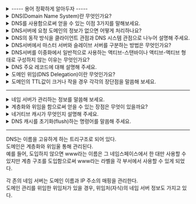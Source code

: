 <details>
<summary> ----- 용어 정확하게 알아두자 ----- </summary>
<div markdown="1">
        
  01. <b>`호스트(Host)`</b> <br>
  네트워크에 연결된 서버, 컴퓨터, 스마트폰, 라우터 등을 가리켜 말합니다.
  
  02. <b>`레지스트리(Registry)`</b> <br>
  인터넷 전체에서 공통으로 사용되는 이름이나 번호를 일원화 관리하는 조직을 말합니다.
  03. <b>`도메인`</b>   
  분할된 각 네임스페이스의 범위를 말합니다. (말 그대로 domain)
  04. <b>`도메인 이름`</b>  <br>
  도메인의 범위를 식별하기 위해 붙여진 이름입니다. (www.google.co.kr)
  05. <b>`라벨`</b> <br>
  도메인 이름은 문자열을 ‘.’(점)으로 연결한 형태로 구성되는데요, 이 각각의 문자열을 라벨이라고 부릅니다.
  06. <b>`존(Zone)`</b> <br>
  위임에 의해 관리하게 된 범위를 말합니다.
  07. <b>`Name Resolution == 이름 풀이`</b> <br>
  이용자의 요청에 따라 도메인 이름에 대응하는 IP 주소를 찾는 것을 말합니다.
  08. <b>`ccTLD`</b> <br>
  09. <b>`gTLD`</b> <br>
  10. <b>`사이버 스쿼팅(Cyber squatting)`</b> <br>
  도메인 이름을 부정한 목적으로 등록하고 사용하는 것을 말합니다.
  11. <b>`레지스트라`</b> <br>
  도메인 이름의 등록자로부터 신청을 중개하는 것을 말합니다.<br>
  하나의 TLD에 대해 레지스트리는 하나이지만 레지스트라는 보통 여럿이 존재합니다. 이는 등록될 도메인 이름을 공유하게 하면서 가격이나 서비스의 다양성을 확보하기 위함입니다.
  12. <b>`리셀러`</b> <br>
  
  <img src="https://user-images.githubusercontent.com/65750746/212465866-e15532b7-b209-47f7-ae46-726fe527f93a.png" width="500" height="200"/> <br>
  
  13. <b>`ICANN(아이칸)`</b> <br>
  도메인 이름이나 IP 주소 등 인터넷 식별자를 세계적으로 관리하고 조정하는 조직입니다.
  14. <b>`iterative resolution(반복에 의한 풀이)`</b> <br>
  DNS에 의한 이름 풀이의 기본으로, 정점인 루트의 네임 서버에서부터 계층의 순서를 따라가, 알고 싶은 정보를 질의하여 필요한 정보를 입수하고 최종 목적인 IP 주소를 얻는 것을 말합니다.
  15. <b>`위임 정보`</b> <br>
  부모가 응답하는 자식의 네임 서버 정보로, 이름 풀이를 하는 데 필요합니다.
  16. <b>`스터브 리졸버 == DNS 클라이언트`</b> <br>
  17. <b>`풀 리졸버 == 캐시 DNS 서버, 참조 서버, 네임 서버, DNS 서버`</b> <br>
  18. <b>`권한이 있는 서버 == 권한 DNS 서버, 존 서버, 네임 서버, DNS 서버`</b> <br>
  
  <img src="https://user-images.githubusercontent.com/65750746/212465746-57570e76-ebaf-4e8e-8533-68a837aec344.jpeg" width="500" height="250"/> <br>
  
  19. <b>`힌트 파일 (hint file)`</b> <br>
  DNS에서 처음부터 가지고 있는 루트 서버 리스트입니다.
  20. <b>`프라이밍 (priming)`</b> <br>
  최신의 루트 서버 리스트를 얻기 위한 구조를 말합니다.
  21. <b>`네거티브 캐시`</b> <br>
  존재하지 않는다라는 결과도 캐시하는 것을 말합니다. 원하는 레코드 리소스가 존재하지 않는다라는 결과를 캐시합니다.
  22. <b>`존 전송`</b> <br>
  프라이머리 서버가 세컨더리 서버에게 존에 관한 정보를 전송하는 것을 말합니다.
</div>
</details>

<details>
<summary> DNS(Domain Name System)란 무엇인가요? </summary>
<div markdown="1">
  <br>
        
  도메인 주소를 IP 주소로 변환시켜주는 것을 말합니다.
</div>
</details>

<details>
<summary> DNS를 사용함으로써 얻을 수 있는 이점 3가지를 말해보세요. </summary>
<div markdown="1">
  <br>
        
  1) 하나의 IP 주소를 이용해 여러 개의 웹 서비스를 운영할 수 있습니다.
  2) 서비스 중인 IP 주소가 변경되더라도 도메인 주소를 그대로 유지해 접속 방법 변경 없이 서비스를 그대로 유지할 수 있기 때문에 서버 IP 변경에 쉽게 대처가 가능합니다.
  3) 지리적으로 여러 위치에서 서비스할 수 있습니다.
</div>
</details>

<details>
<summary> DNS서버에 요청 도메인의 정보가 없으면 어떻게 처리하나요? </summary>
<div markdown="1">
  <br>
        
  만약 DNS 서버에 해당 도메인의 정보가 없으면 루트 도메인을 관리하는 루트 DNS에 쿼리합니다.
</div>
</details>

<details>
<summary> DNS의 동작 방식을 클라이언트 관점과 DNS 시스템 관점으로 나누어 설명해 주세요. </summary>
<div markdown="1">
  <br>
        
  1. <b>클라이언트 관점</b> : 도메인을 쿼리하면 DNS 서버에 쿼리를 하기 전 로컬에 있는 `DNS 캐시 정보`를 먼저 확인합니다. 동일한 도메인을 매번 질의하는 것보다 캐시를 이용하는 것이 
  성능이 향상되기 때문입니다.
캐시에 필요한 도메인 정보가 없으면, `DNS 서버로 쿼리` 후, 응답을 받으면 그 결과를 캐시에 저장합니다. <br>
  == 재귀적쿼리
  2. <b>DNS 시스템 관점</b> : 도메인에 대한 결과값을 클라이언트에 보내주는 과정을 말합니다. 클라이언트에서 `처음 질의를 받은 DNS가 중심이 되어 책임`지고 `루트 DNS부터 상위 DNS에 
  차근차근 쿼리`를 보내 결과값을 알아낸 후 최종 결과값만 클라이언트에 응답합니다. 클라이언트는 한 번의 쿼리를 보내지만 이 요청을 받은 DNS 서버는 
  여러 단계로 쿼리를 상위 DNS 서버에 보내 정보를 획득합니다.<br>
  == 반복적쿼리
</div>
</details>

<details>
<summary> DNS서버에서 마스터 서버와 슬레이브 서버를 구분하는 방법은 무엇인가요? </summary>
<div markdown="1">
  <br>
        
  `존 파일`을 직접 관리하는지 여부로 구분합니다. <br>
  마스터 서버는 존 파일을 직접 생성해 도메인 관련 정보를 관리하고, 슬레이브 서버는 마스터에 만들어진 존 파일을 복제합니다. 이를 `영역 전송`이라고 합니다.
</div>
</details>

<details>
<summary> DNS서버를 이중화에서 일반적으로 사용하는 액티브-스탠바이나 액티브-액티브 형태로 구성하지 않는 이유는 무엇인가요? </summary>
<div markdown="1">
  <br>
        
  DNS 서버는 마스터 서버에 문제가 발생하고 일정 시간이 지나면 슬레이브 서버도 도메인에 대한 질의에 정상적으로 응답할 수 없기 때문입니다. <br>
  따라서 SOA 레코드에 설정된 만료 시간 전에 마스터 서버를 복구하거나 슬레이브 서버를 마스터 서버로 전환해야 서비스 장애를 막을 수 있습니다.
</div>
</details>

<details>
<summary> DNS 주요 레코드에 대해 설명해 주세요. </summary>
<div markdown="1">
  <br>
        
  1. `A`
    : (IPv4) 기본 레코드로, 도메인 주소를 IP 주소로 변환하는 레코드입니다. 동일한 도메인을 가진 A 레코드를 여러 개 만들어 서로 다른 IP 주소와 매핑 가능합니다.
  반대로 다수의 도메인에 동일한 IP 매핑 가능(서버 한 대에 여러 웹 서비스)합니다. 
  2. `AAAA`
    : (IPv6) 역할은 A레코드와 같습니다.
  3. `CNAME`
    : 별칭 이름을 사용하게 해주는 레코드입니다. 레코드값에 IP주소를 매핑하는 A 레코드와 달리 CNAME 레코드는 도메인 주소를 매핑합니다. 대표적인 예로 'www'가 있습니다.<br>
    <image width="400" height="170" src="https://user-images.githubusercontent.com/65750746/196023760-b7e77053-bf42-4533-bd41-7a44386da22a.png">
  4. `SOA`
    : 도메인 영역에 대한 권한을 나타내는 레코드입니다. 현재 네임 서버가 이 도메인 영역에 대한 관리 주체임을 의미하므로 해당 도메인에 대해서는 다른 네임 서버에 질의하지 않고 직접 응답합니다.
      도메인 영역 선언 시 SOA 레코드는 필수 항목이므로 반드시 만들어야 합니다. 그밖에도 현재 도메인 관리에 필요한 속성값을 설정합니다. (도메인 동기화에 필요한 타이머 값, TTL 값, 
      도메인의 네임 서버나 관리자 정보)
</div>
</details>

<details>
<summary> 도메인 위임(DNS Delegation)이란 무엇인가요? </summary>
<div markdown="1">
  <br>
        
  도메인 내의 모든 레코드를 해당 네임 서버가 직접 관리하지 않고 일부 영역에 대해서는 다른 곳에서 레코드를 관리하도록 위임하는 것을 말합니다. <br>
  즉, 자신이 가진 도메인 관리 권한을 다른 곳으로 일부 위임해 위임한 곳에서 세부 레코드를 관리하도록 하는 것입니다. <br>
  `CDN`을 이용하거나 `GLSB`를 이용하는 것이 대표적입니다.
</div>
</details>
  
<details>
<summary> 도메인의 TTL값이 크거나 작을 경우 각각의 장단점을 말씀해 보세요. </summary>
<div markdown="1">
  <br>
        
  - TTL 값이 클 경우
    - 장점 : DNS 재귀적 쿼리로 인한 응답 시간을 많이 줄일 수 있고 결과적으로 전체적인 네트워크 응답 시간이 단축됩니다.
    - 단점 : 새로 변경된 값으로 DNS 정보 갱신이 그만큼 지연됩니다.
  - TTL 값이 작을 경우
    - 장점 : DNS 정보 갱신이 빨라집니다.
    - 단점 : DNS 쿼리량이 늘어나 DNS 서버 부하가 증가할 수 있습니다.
 
 결론적으로, 서비스의 성질과 도메인 정보의 갱신 빈도에 따라 TTL 값을 적절히 조절해야 합니다.<br>
 (변경이 빈번하지 않은 경우엔 TTL 값을 늘려 DNS 부하를 줄이고, <br>
  IDC 이전이나 공인 IP와 서비스 변경이 예정되어 있다면 TTL값을 미리 극도로 줄여 변경을 신속히 적용)
</div>
</details>
        
-----
<details>
<summary> 네임 서버가 관리하는 정보를 말씀해 보세요. </summary>
<div markdown="1">
  <br>
        
 1. 각 존의 네임 서버는 도메인 이름과 IP 주소의 매핑을 관리합니다.
 2. 도메인 위임처가 있을 경우, 위임처(자식)의 네임 서버 정보를 관리합니다.
</div>
</details>
        
<details>
<summary> 계층화와 위임을 함으로써 얻을 수 있는 장점은 무엇이 있을까요? </summary>
<div markdown="1">
  <br>
        
 1. 관리를 분산하기 때문에 각 관리자의 부담을 줄일 수 있습니다.
 2. 조직의 성장 및 변화에 유연하게 대처할 수 있습니다.
</div>
</details>    
    
 
<details>
<summary> 네거티브 캐시가 무엇인지 설명해 주세요. </summary>
<div markdown="1">
  <br>
        
 원하는 레코드 리소스가 존재하지 않는다라는 결과도 캐시하는 것을 말합니다. 
</div>
</details>
        
<details>
<summary> DNS 캐시를 초기화(flush)하는 명령어를 말씀해 주세요. </summary>
<div markdown="1">
  <br>
        
 `ipconfig /flushdns` 입니다.
</div>
</details> 
        
-----
        
DNS는 이름을 고유하게 하는 트리구조로 되어 있다. <br>
도메인은 계층화와 위임울 통해 관리된다.<br>
예를 들어, 도입하지 않으면 www라는 이름은 그 네임스페이스에서 한 대만 사용할 수 있지만 계층 구조를 도입함으로써 www라는 라벨을 각 부서에서 사용할 수 있게 되었다. <br>
        
각 존의 네임 서버는 도메인 이름과 IP 주소의 매핑을 관리한다. <Br>
도메인 관리를 위임한 위임처가 있을 경우, 위임처(자식)의 네임 서버 정보도 가지고 있다.      

